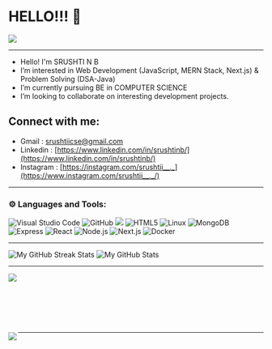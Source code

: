 # HELLO!!! 👋
![](https://komarev.com/ghpvc/?username=srushtinb&color=brightgreen&style=plastic)

-----------------------------------------------------------------------------------------------------------------------------------------------------------

- Hello! I'm SRUSHTI N B
-  I’m interested in Web Development (JavaScript, MERN Stack, Next.js) & Problem Solving (DSA-Java)
-  I’m currently pursuing BE in COMPUTER SCIENCE
-  I’m looking to collaborate on interesting development projects.
  
##  Connect with me:
-   Gmail : srushtiicse@gmail.com
-   Linkedin : [https://www.linkedin.com/in/srushtinb/](https://www.linkedin.com/in/srushtinb/)
-   Instagram : [https://instagram.com/srushtii__._](https://www.instagram.com/srushtii__._/)

-----------------------------------------------------------------------------------------------------------------------------------------------------------

### ⚙️ Languages and Tools:

![Visual Studio Code](https://img.shields.io/badge/-vscode-333333?style=flat&logo=Visual-Studio-Code&logoColor=007ACC)
![GitHub](https://img.shields.io/badge/-GitHub-333333?style=flat&logo=GitHub)
![](https://img.shields.io/badge/-C-333333?style=flat&logo=C&logoColor=A8B9CC)
![HTML5](https://img.shields.io/badge/-HTML5-333333?style=flat&logo=HTML5)
![Linux](https://img.shields.io/badge/-Linux-333333?style=flat&logo=Linux)
![MongoDB](https://img.shields.io/badge/-MongoDB-333333?style=flat&logo=mongodb)
![Express](https://img.shields.io/badge/-Express-333333?style=flat&logo=express)
![React](https://img.shields.io/badge/-React-333333?style=flat&logo=react)
![Node.js](https://img.shields.io/badge/-Node.js-333333?style=flat&logo=node.js)
![Next.js](https://img.shields.io/badge/-Next.js-333333?style=flat&logo=next.js)
![Docker](https://img.shields.io/badge/-Docker-333333?style=flat&logo=docker)

-----------------------------------------------------------------------------------------------------------------------------------------------------------

<img src="http://github-readme-streak-stats.herokuapp.com?user=srushtinb&theme=hacker&hide_border=true&date_format=j%20M%5B%20Y%5D" alt="My GitHub Streak Stats">

<img src="https://github-readme-stats.vercel.app/api?username=srushtinb&theme=dark&show_icons=true&hide_border=true&count_private=true&include_all_commits=true" alt="My GitHub Stats">

-----------------------------------------------------------------------------------------------------------------------------------------------------------

<img align="left" src="https://github-readme-stats.vercel.app/api/top-langs/?username=srushtinb&theme=dark&show_icons=true&layout=compact&hide=css,scss&count_private=true" /><br/><br/><br/><br/><br/><br/>

<img align="left" src="https://github-profile-trophy.vercel.app/?username=srushtinb&rank=AA,B,AAA,A,C&theme=onedark&count_private=true" />

-----------------------------------------------------------------------------------------------------------------------------------------------------------
